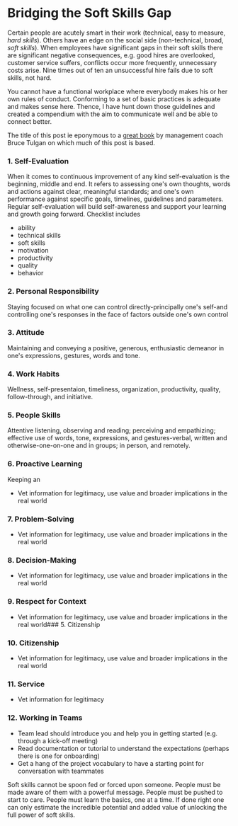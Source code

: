 # Bridging the Soft Skills Gap

Certain people are acutely smart in their work (technical, easy to measure, *hard skills*). Others have an edge on the social side (non-technical, broad, *soft skills*). When employees have significant gaps in their soft skills there are significant negative consequences, e.g. good hires are overlooked, customer service suffers, conflicts occur more frequently, unnecessary costs arise. Nine times out of ten an unsuccessful hire fails due to soft skills, not hard.

You cannot have a functional workplace where everybody makes his or her own rules of conduct. Conforming to a set of basic practices is adequate and makes sense here. Thence, I have hunt down those guidelines and created a compendium with the aim to communicate well and be able to connect better.

The title of this post ie eponymous to a [great book](https://www.amazon.com/Bridging-Soft-Skills-Gap-Missing/dp/1118725646/ref=sr_1_1?crid=2IX0QI0ATUVKX&dchild=1&keywords=bridging+the+soft+skills+gap&qid=1593540443&s=books&sprefix=bridging+the+soft%2Caps%2C256&sr=1-1) by management coach Bruce Tulgan on which much of this post is based.

### 1. Self-Evaluation
When it comes to continuous improvement of any kind self-evaluation is the beginning, middle and end. It refers to assessing one's own thoughts, words and actions against clear, meaningful standards; and one's own performance against specific goals, timelines, guidelines and parameters. Regular self-evaluation will build self-awareness and support your learning and growth going forward. Checklist includes 
* ability
* technical skills
* soft skills
* motivation
* productivity
* quality
* behavior
### 2. Personal Responsibility
Staying focused on what one can control directly-principally one's self-and controlling one's responses in the face of factors outside one's own control
### 3. Attitude
Maintaining and conveying a positive, generous, enthusiastic demeanor in one's expressions, gestures, words and tone.
### 4. Work Habits
Wellness, self-presentaion, timeliness, organization, productivity, quality, follow-through, and initiative.
### 5. People Skills
Attentive listening, observing and reading; perceiving and empathizing; effective use of words, tone, expressions, and gestures-verbal, written and otherwise-one-on-one and in groups; in person, and remotely.
### 6. Proactive Learning
Keeping an 
* Vet information for legitimacy, use value and broader implications in the real world
### 7. Problem-Solving
* Vet information for legitimacy, use value and broader implications in the real world
### 8. Decision-Making
* Vet information for legitimacy, use value and broader implications in the real world
### 9. Respect for Context
* Vet information for legitimacy, use value and broader implications in the real world### 5. Citizenship
### 10. Citizenship
* Vet information for legitimacy, use value and broader implications in the real world
### 11. Service
* Vet information for legitimacy
### 12. Working in Teams
* Team lead should introduce you and help you in getting started (e.g. through a kick-off meeting)
* Read documentation or tutorial to understand the expectations (perhaps there is one for onboarding)
* Get a hang of the project vocabulary to have a starting point for conversation with teammates


Soft skills cannot be spoon fed or forced upon someone. People must be made aware of them with a powerful message. People must be pushed to start to care. People must learn the basics, one at a time. If done right one can only estimate the incredible potential and added value of unlocking the full power of soft skills.
